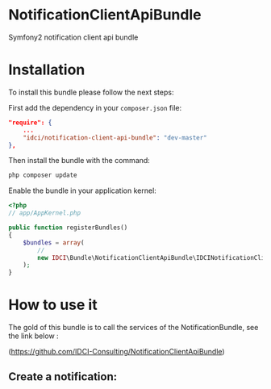 NotificationClientApiBundle
===========================

Symfony2 notification client api bundle

Installation
============

To install this bundle please follow the next steps:

First add the dependency in your `composer.json` file:

```json
"require": {
    ...
    "idci/notification-client-api-bundle": "dev-master"
},
```

Then install the bundle with the command:

```sh
php composer update
```

Enable the bundle in your application kernel:

```php
<?php
// app/AppKernel.php

public function registerBundles()
{
    $bundles = array(
        //
        new IDCI\Bundle\NotificationClientApiBundle\IDCINotificationClientApiBundle(),
    );
}
```

How to use it
=============

The gold of this bundle is to call the services of the NotificationBundle, see the link below :

(https://github.com/IDCI-Consulting/NotificationClientApiBundle)

Create a notification:
----------------------




